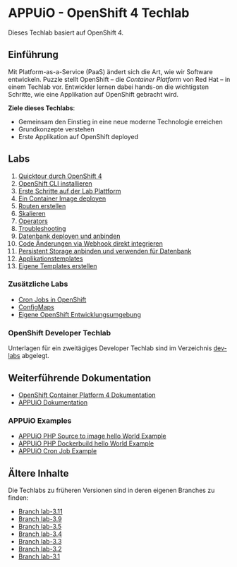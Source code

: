# APPUiO - OpenShift 4 Techlab

Dieses Techlab basiert auf OpenShift 4.

## Einführung

Mit Platform-as-a-Service (PaaS) ändert sich die Art, wie wir Software entwickeln. Puzzle stellt OpenShift – die _Container Platform_ von Red Hat – in einem Techlab vor. Entwickler lernen dabei hands-on die wichtigsten Schritte, wie eine Applikation auf OpenShift gebracht wird.

__Ziele dieses Techlabs__:

- Gemeinsam den Einstieg in eine neue moderne Technologie erreichen
- Grundkonzepte verstehen
- Erste Applikation auf OpenShift deployed


## Labs

1. [Quicktour durch OpenShift 4](labs/01_quicktour.md)
2. [OpenShift CLI installieren](labs/02_cli.md)
3. [Erste Schritte auf der Lab Plattform](labs/03_first_steps.md)
4. [Ein Container Image deployen](labs/04_deploy_dockerimage.md)
5. [Routen erstellen](labs/05_create_route.md)
6. [Skalieren](labs/06_scale.md)
7. [Operators](labs/07_operators.md)
8. [Troubleshooting](labs/08_troubleshooting_ops.md)
9. [Datenbank deployen und anbinden](labs/09_database.md)
10. [Code Änderungen via Webhook direkt integrieren](labs/10_dockerbuild_webhook.md)
11. [Persistent Storage anbinden und verwenden für Datenbank](labs/11_persistent_storage.md)
12. [Applikationstemplates](labs/12_template.md)
13. [Eigene Templates erstellen](labs/13_template_creation.md)

### Zusätzliche Labs

- [Cron Jobs in OpenShift](additional-labs/cronjobs_and_jobs.md)
- [ConfigMaps](additional-labs/configmaps.md)
- [Eigene OpenShift Entwicklungsumgebung](additional-labs/development_environment.md)

### OpenShift Developer Techlab

Unterlagen für ein zweitägiges Developer Techlab sind im Verzeichnis [dev-labs](dev-labs/) abgelegt.

## Weiterführende Dokumentation

- [OpenShift Container Platform 4 Dokumentation](https://docs.openshift.com/container-platform/latest/welcome/index.html)
- [APPUiO Dokumentation](http://docs.appuio.ch)

### APPUiO Examples

- [APPUiO PHP Source to image hello World Example](https://github.com/appuio/example-php-sti-helloworld)
- [APPUiO PHP Dockerbuild hello World Example](https://github.com/appuio/example-php-docker-helloworld)
- [APPUiO Cron Job Example](https://github.com/appuio/example-cron-traditional)

## Ältere Inhalte

Die Techlabs zu früheren Versionen sind in deren eigenen Branches zu finden:

- [Branch lab-3.11](https://github.com/appuio/techlab/tree/lab-3.11)
- [Branch lab-3.9](https://github.com/appuio/techlab/tree/lab-3.9)
- [Branch lab-3.5](https://github.com/appuio/techlab/tree/lab-3.5)
- [Branch lab-3.4](https://github.com/appuio/techlab/tree/lab-3.4)
- [Branch lab-3.3](https://github.com/appuio/techlab/tree/lab-3.3)
- [Branch lab-3.2](https://github.com/appuio/techlab/tree/lab-3.2)
- [Branch lab-3.1](https://github.com/appuio/techlab/tree/lab-3.1)

